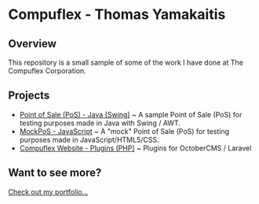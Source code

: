 # Compuflex - Thomas Yamakaitis
## Overview
This repository is a small sample of some of the work I have done at The Compuflex Corporation.

## Projects
 - [Point of Sale (PoS) - Java (Swing)](/PoS%20(Java%20-%20Swing)) ~ A sample Point of Sale (PoS) for testing purposes made in Java with Swing / AWT.
 - [MockPoS - JavaScript](/MockPoS%20(JavaScript)) ~ A "mock" Point of Sale (PoS) for testing purposes made in JavaScript/HTML5/CSS.
 - [Compuflex Website - Plugins (PHP)](/Compuflex%20Website%20-%20Plugins%20(PHP)) ~ Plugins for OctoberCMS / Laravel

## Want to see more?
[Check out my portfolio...](https://github.com/t_yamz)

